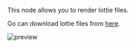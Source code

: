 This node allows you to render lottie files.

Go can download lottie files from [here](https://lottiefiles.com/).

![preview](/documentation/nodes/lottiePlayer/preview.gif)
